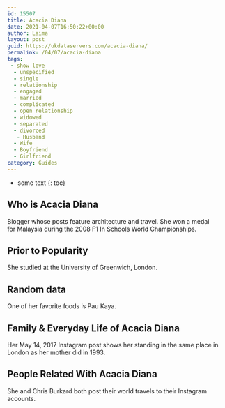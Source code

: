```yaml
---
id: 15507
title: Acacia Diana
date: 2021-04-07T16:50:22+00:00
author: Laima
layout: post
guid: https://ukdataservers.com/acacia-diana/
permalink: /04/07/acacia-diana
tags:
 - show love
  - unspecified
  - single
  - relationship
  - engaged
  - married
  - complicated
  - open relationship
  - widowed
  - separated
  - divorced
   - Husband
  - Wife
  - Boyfriend
  - Girlfriend
category: Guides
---
```


* some text
{: toc}


## Who is Acacia Diana
                  
                  
                  
Blogger whose posts feature architecture and travel. She won a medal for Malaysia during the 2008 F1 In Schools World Championships. 
                  
              
            
              
            
                
                
                
## Prior to Popularity
                  
                  
                  
She studied at the University of Greenwich, London. 
                  
              
            
              
            
                
                
                
## Random data
                  
                  
                  
One of her favorite foods is Pau Kaya. 
                  
              
            
              
            
                
                
                
## Family & Everyday Life of Acacia Diana
                  
                  
                  
Her May 14, 2017 Instagram post shows her standing in the same place in London as her mother did in 1993. 
                  
              
            
              
            
                
                
                
## People Related With Acacia Diana
                  
                  
                  
She and Chris Burkard both post their world travels to their Instagram accounts. 
                  
              
            
              
            
                
              
            
              
              
            
            
              
            
          
          
          